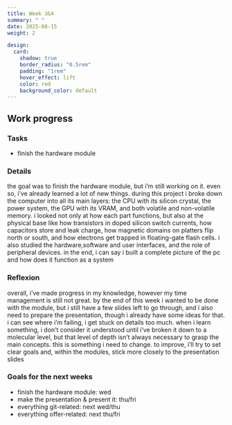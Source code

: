 ```yaml
---
title: Week 3&4
summary: " "
date: 2025-08-15
weight: 2

design:
  card:
    shadow: true
    border_radius: "0.5rem"
    padding: "1rem"
    hover_effect: lift
    color: red
    background_color: default
---
```



## Work progress
### Tasks
- finish the hardware module

### Details 
the goal was to finish the hardware module, but i’m still working on it. even so, i’ve already learned a lot of new things. during this project i broke down the computer into all its main layers: the CPU with its silicon crystal, the power system, the GPU with its VRAM, and both volatile and non-volatile memory. i looked not only at how each part functions, but also at the physical base like how transistors in doped silicon switch currents, how capacitors store and leak charge, how magnetic domains on platters flip north or south, and how electrons get trapped in floating-gate flash cells. i also studied the hardware,software and user interfaces, and the role of peripheral devices. in the end, i can say i built a complete picture of the pc and how does it function as a system

### Reflexion
overall, i’ve made progress in my knowledge, however my time management is still not great. by the end of this week i wanted to be done with the module, but i still have a few slides left to go through, and i also need to prepare the presentation, though i already have some ideas for that. i can see where i’m failing, i get stuck on details too much. when i learn something, i don’t consider it understood until i’ve broken it down to a molecular level, but that level of depth isn’t always necessary to grasp the main concepts. this is something i need to change. to improve, i’ll try to set clear goals and, within the modules, stick more closely to the presentation slides

### Goals for the next weeks
- finish the hardware module: wed
- make the presentation & present it: thu/fri
- everything git-related: next wed/thu
- everything offer-related: next thu/fri

